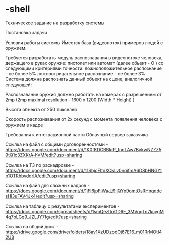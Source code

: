# -shell

Техническое задание
на разработку системы

Постановка задачи

Условия работы системы
Имеется база (видеопоток) примеров людей с оружием.

Требуется разработать модуль распознавания в видеопотоке человека, держащего в руках оружие: пистолет или автомат (далее обьект - O ) со следующими критериями точности: ложноположительное распознание - не более 5% ложноотрицательное распознание - не более 3% Система должна распознать данный объект на сцене, аналогичной следующей:

Распознавание оружия должно работать на камерах с разрешением от 2mp
(2mp maximal resolution - 1600 x 1200 (Width \* Height) )

Высота объекта от 250 пикселей

Скорость распознавания от 2х секунд с момента появления человека с оружием в кадре

Требования к интеграционной части
Облачный сервер заказчика

Ссылка на файл с общими договоренностями - https://docs.google.com/document/d/1K0fKDCBBkiP_fndLAw7BvkwNZZZ59tQ1c3ZXKrA-hVM/edit?usp=sharing

Ссылка на ТЗ по раскадровке - https://docs.google.com/document/d/11SbjcFItnXCkLv0nqjfmA6D8bHNGYtp1OTRhbvdqrlA/edit?usp=sharing

Ссылка на файл для сложных кадров - https://docs.google.com/document/d/1jFI6jpFIWaJ_9ijQYp9omtOsRHnqddcsHi3uFAV4Jx4/edit?usp=sharing

Ссылка на таблицу с результатами экспериментов - https://docs.google.com/spreadsheets/d/1smQezttoGD6E_3MVqgTn7kcygM4q7bLGq9_JZLJY7fg/edit?usp=sharing

Ссылка на общий диск - https://drive.google.com/drive/folders/18av1XzUDzodOj67E16_m01RrMOtI42U8
